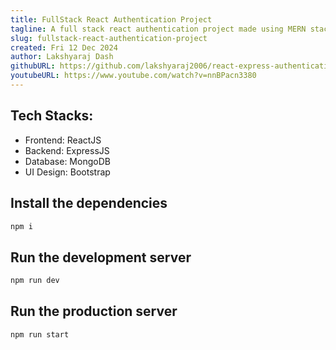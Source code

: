 ```yaml
---
title: FullStack React Authentication Project
tagline: A full stack react authentication project made using MERN stack.
slug: fullstack-react-authentication-project
created: Fri 12 Dec 2024
author: Lakshyaraj Dash
githubURL: https://github.com/lakshyaraj2006/react-express-authentication
youtubeURL: https://www.youtube.com/watch?v=nnBPacn3380
---
```


## Tech Stacks:
- Frontend: ReactJS
- Backend: ExpressJS
- Database: MongoDB
- UI Design: Bootstrap

## Install the dependencies
```bash
npm i
```

## Run the development server
```bash
npm run dev
```

## Run the production server
```bash
npm run start
```
